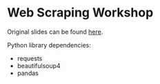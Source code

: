 # Web Scraping Workshop

Original slides can be found [here](https://docs.google.com/presentation/d/1zZVY5qveBVAb0qf-micfx1mMw76vs_ZYfQqF353YYD0/edit?usp=sharing).

Python library dependencies:
- requests
- beautifulsoup4
- pandas
